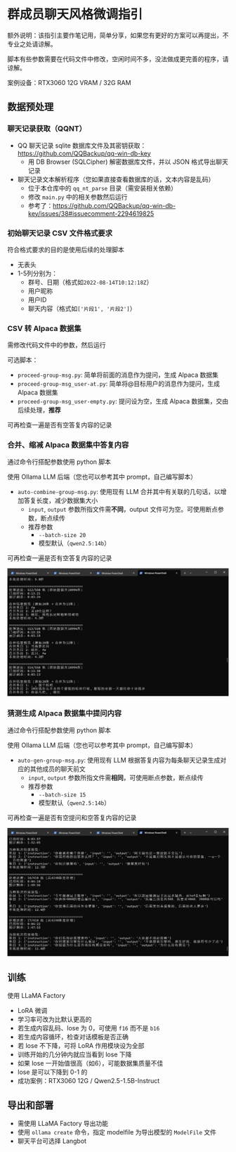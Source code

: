 # 群成员聊天风格微调指引

额外说明：该指引主要作笔记用，简单分享，如果您有更好的方案可以再提出，不专业之处请谅解。

脚本有些参数需要在代码文件中修改，空闲时间不多，没法做成更完善的程序，请谅解。

案例设备：RTX3060 12G VRAM / 32G RAM

## 数据预处理

### 聊天记录获取（QQNT）

- QQ 聊天记录 sqlite 数据库文件及其密钥获取：https://github.com/QQBackup/qq-win-db-key
  - 用 DB Browser (SQLCipher) 解密数据库文件，并以 JSON 格式导出聊天记录
- 聊天记录文本解析程序（您如果直接查看数据库的话，文本内容是乱码）
  - 位于本仓库中的 `qq_nt_parse` 目录（需安装相关依赖）
  - 修改 `main.py` 中的相关参数然后运行
  - 参考了：https://github.com/QQBackup/qq-win-db-key/issues/38#issuecomment-2294619825

### 初始聊天记录 CSV 文件格式要求

符合格式要求的目的是使用后续的处理脚本

- 无表头
- 1-5列分别为：
  - 群号、日期（格式如`2022-08-14T10:12:18Z`）
  - 用户昵称
  - 用户ID
  - 聊天内容（格式如`['片段1', '片段2']`）

### CSV 转 Alpaca 数据集

需修改代码文件中的参数，然后运行

可选脚本：
- `proceed-group-msg.py`: 简单将前面的消息作为提问，生成 Alpaca 数据集
- `proceed-group-msg_user-at.py`: 简单将@目标用户的消息作为提问，生成 Alpaca 数据集
- `proceed-group-msg_user-empty.py`: 提问设为空，生成 Alpaca 数据集，交由后续处理，**推荐**

可再检查一遍是否有空答复内容的记录

### 合并、缩减 Alpaca 数据集中答复内容

通过命令行搭配参数使用 python 脚本

使用 Ollama LLM 后端（您也可以参考其中 prompt，自己编写脚本）

- `auto-combine-group-msg.py`: 使用现有 LLM 合并其中有关联的几句话，以增加答复长度，减少数据集大小
  - `input`, `output` 参数所指文件需**不同**，output 文件可为空。可使用断点参数，断点续传
  - 推荐参数
    - `--batch-size 20`
    - 模型默认（`qwen2.5:14b`）

可再检查一遍是否有空答复内容的记录

![预览](imgs/auto-combine.png)

### 猜测生成 Alpaca 数据集中提问内容

通过命令行搭配参数使用 python 脚本

使用 Ollama LLM 后端（您也可以参考其中 prompt，自己编写脚本）

- `auto-gen-group-msg.py`: 使用现有 LLM 根据答复内容为每条聊天记录生成对应的其他成员的聊天前文
  - `input`, `output` 参数所指文件需**相同**，可使用断点参数，断点续传
  - 推荐参数
    - `--batch-size 15`
    - 模型默认（`qwen2.5:14b`）

可再检查一遍是否有空提问和空答复内容的记录

![预览](imgs/auto-gen.png)

## 训练

使用 LLaMA Factory

- LoRA 微调
- 学习率可改为比默认更高的
- 若生成内容乱码、lose 为 0，可使用 `f16` 而不是 `b16`
- 若生成内容循环，检查对话模板是否正确
- 若 lose 不下降，可将 LoRA 作用模块设为全部
- 训练开始的几分钟内就应当看到 lose 下降
- 如果 lose 一开始值很高（如6），可能数据集质量不佳
- lose 是可以下降到 0-1 的
- 成功案例：RTX3060 12G / Qwen2.5-1.5B-Instruct

## 导出和部署

- 需使用 LLaMA Factory 导出功能
- 使用 `ollama create` 命令，指定 modelfile 为导出模型的 `ModelFile` 文件
- 聊天平台可选择 Langbot